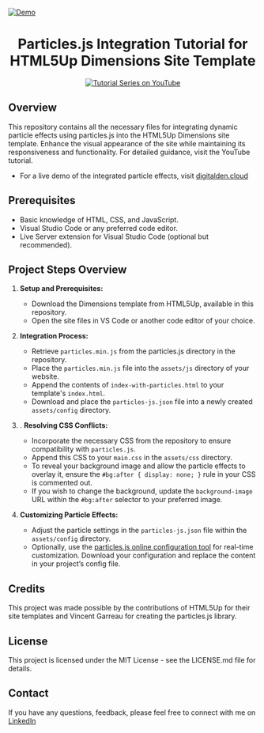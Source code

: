 [![Demo](demo.png)](https://digitalden.cloud)

<h1 align="center">Particles.js Integration Tutorial for HTML5Up Dimensions Site Template</h1>

<p align="center">
  <a href="https://youtube.com/playlist?list=PLfmMgg_VrrlAz4s0UxLCdgZlcw2iCqVrD">
    <img src="https://img.shields.io/badge/YouTube-Tutorial-red.svg" alt="Tutorial Series on YouTube">
  </a>
</p>

## Overview

This repository contains all the necessary files for integrating dynamic particle effects using particles.js into the HTML5Up Dimensions site template. Enhance the visual appearance of the site while maintaining its responsiveness and functionality. For detailed guidance, visit the YouTube tutorial.

- For a live demo of the integrated particle effects, visit [digitalden.cloud](https://digitalden.cloud)

## Prerequisites

- Basic knowledge of HTML, CSS, and JavaScript.
- Visual Studio Code or any preferred code editor.
- Live Server extension for Visual Studio Code (optional but recommended).

## Project Steps Overview

1. **Setup and Prerequisites:**

   - Download the Dimensions template from HTML5Up, available in this repository.
   - Open the site files in VS Code or another code editor of your choice.

2. **Integration Process:**

   - Retrieve `particles.min.js` from the particles.js directory in the repository.
   - Place the `particles.min.js` file into the `assets/js` directory of your website.
   - Append the contents of `index-with-particles.html` to your template's `index.html`.
   - Download and place the `particles-js.json` file into a newly created `assets/config` directory.

3. . **Resolving CSS Conflicts:**

   - Incorporate the necessary CSS from the repository to ensure compatibility with `particles.js`.
   - Append this CSS to your `main.css` in the `assets/css` directory.
   - To reveal your background image and allow the particle effects to overlay it, ensure the `#bg:after { display: none; }` rule in your CSS is commented out.
   - If you wish to change the background, update the `background-image` URL within the `#bg:after` selector to your preferred image.

4. **Customizing Particle Effects:**
   - Adjust the particle settings in the `particles-js.json` file within the `assets/config` directory.
   - Optionally, use the [particles.js online configuration tool](https://vincentgarreau.com/particles.js/) for real-time customization. Download your configuration and replace the content in your project’s config file.

## Credits

This project was made possible by the contributions of HTML5Up for their site templates and Vincent Garreau for creating the particles.js library.

## License

This project is licensed under the MIT License - see the LICENSE.md file for details.

## Contact

If you have any questions, feedback, please feel free to connect with me on [LinkedIn](https://www.linkedin.com/in/digitalden/)
